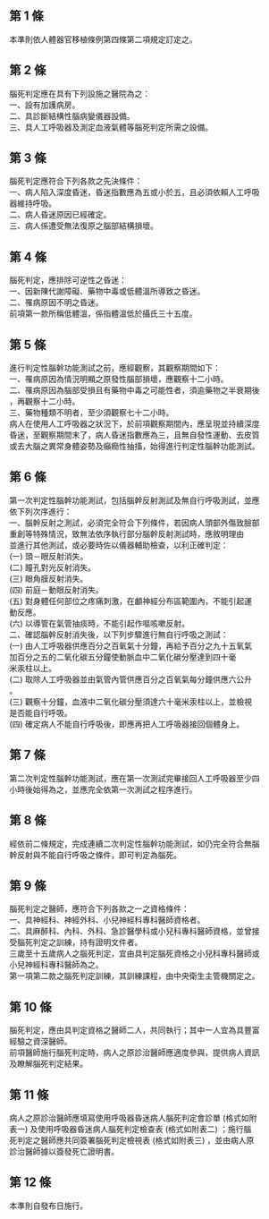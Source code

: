 第 1 條
-------
本準則依人體器官移植條例第四條第二項規定訂定之。

第 2 條
-------
腦死判定應在具有下列設施之醫院為之：  
一、設有加護病房。  
二、具診斷結構性腦病變儀器設備。  
三、具人工呼吸器及測定血液氣體等腦死判定所需之設備。

第 3 條
-------
腦死判定應符合下列各款之先決條件：  
一、病人陷入深度昏迷，昏迷指數應為五或小於五，且必須依賴人工呼吸  
    器維持呼吸。  
二、病人昏迷原因已經確定。  
三、病人係遭受無法復原之腦部結構損壞。

第 4 條
-------
腦死判定，應排除可逆性之昏迷：  
一、因新陳代謝障礙、藥物中毒或低體溫所導致之昏迷。  
二、罹病原因不明之昏迷。  
前項第一款所稱低體溫，係指體溫低於攝氏三十五度。

第 5 條
-------
進行判定性腦幹功能測試之前，應經觀察，其觀察期間如下：  
一、罹病原因為情況明顯之原發性腦部損壞，應觀察十二小時。  
二、罹病原因為腦部受損且有藥物中毒之可能性者，須逾藥物之半衰期後  
    ，再觀察十二小時。  
三、藥物種類不明者，至少須觀察七十二小時。  
病人在使用人工呼吸器之狀況下，於前項觀察期間內，應呈現並持續深度  
昏迷，至觀察期間末了，病人昏迷指數應為三，且無自發性運動、去皮質  
或去大腦之異常身體姿勢及癲癇性抽搐，始得進行判定性腦幹功能測試。

第 6 條
-------
第一次判定性腦幹功能測試，包括腦幹反射測試及無自行呼吸測試，並應  
依下列次序進行：  
一、腦幹反射之測試，必須完全符合下列條件，若因病人頭部外傷致臉部  
    重創等特殊情況，致無法依序執行部分腦幹反射測試時，應敘明理由  
    並進行其他測試，或必要時佐以儀器輔助檢查，以利正確判定：  
 (一) 頭－眼反射消失。  
 (二) 瞳孔對光反射消失。  
 (三) 眼角膜反射消失。  
 (四) 前庭－動眼反射消失。  
 (五) 對身體任何部位之疼痛刺激，在顱神經分布區範圍內，不能引起運  
      動反應。  
 (六) 以導管在氣管抽痰時，不能引起作嘔咳嗽反射。  
二、確認腦幹反射消失後，以下列步驟進行無自行呼吸之測試：  
 (一) 由人工呼吸器供應百分之百氧氣十分鐘，再給予百分之九十五氧氣  
      加百分之五的二氧化碳五分鐘使動脈血中二氧化碳分壓達到四十毫  
      米汞柱以上。  
 (二) 取除人工呼吸器並由氣管內管供應百分之百氧氣每分鐘供應六公升  
      。  
 (三) 觀察十分鐘，血液中二氧化碳分壓須達六十毫米汞柱以上，並檢視  
      是否能自行呼吸。  
 (四) 確定病人不能自行呼吸後，即應再把人工呼吸器接回個體身上。

第 7 條
-------
第二次判定性腦幹功能測試，應在第一次測試完畢接回人工呼吸器至少四  
小時後始得為之，並應完全依第一次測試之程序進行。

第 8 條
-------
經依前二條規定，完成連續二次判定性腦幹功能測試，如仍完全符合無腦  
幹反射與不能自行呼吸之條件，即可判定為腦死。

第 9 條
-------
腦死判定之醫師，應符合下列各款之一之資格條件：  
一、具神經科、神經外科、小兒神經科專科醫師資格者。  
二、具麻醉科、內科、外科、急診醫學科或小兒科專科醫師資格，並曾接  
    受腦死判定之訓練，持有證明文件者。  
三歲至十五歲病人之腦死判定，宜由具判定腦死資格之小兒科專科醫師或  
小兒神經科專科醫師為之。  
第一項第二款之腦死判定訓練，其訓練課程，由中央衛生主管機關定之。

第 10 條
--------
腦死判定，應由具判定資格之醫師二人，共同執行；其中一人宜為具豐富  
經驗之資深醫師。  
前項醫師施行腦死判定時，病人之原診治醫師應適度參與，提供病人資訊  
及瞭解腦死判定結果。

第 11 條
--------
病人之原診治醫師應填寫使用呼吸器昏迷病人腦死判定會診單 (格式如附  
表一) 及使用呼吸器昏迷病人腦死判定檢查表 (格式如附表二) ；施行腦  
死判定之醫師應共同簽署腦死判定檢視表 (格式如附表三) ，並由病人原  
診治醫師據以簽發死亡證明書。

第 12 條
--------
本準則自發布日施行。

